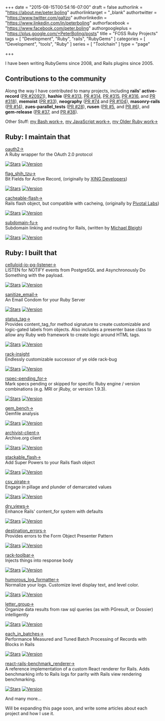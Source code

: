 +++
date = "2015-08-15T00:54:16-07:00"
draft = false
authorlink = "https://about.me/peter.boling"
authorlinktarget = "_blank"
authortwitter = "https://www.twitter.com/galtzo"
authorlinkedin = "https://www.linkedin.com/in/peterboling"
authorfacebook = "https://www.facebook.com/peter.boling"
authorgoogleplus = "https://plus.google.com/+PeterBoling/posts"
title = "FOSS Ruby Projects"
tags = [ "Development", "Ruby", "rails", "RubyGems" ]
categories = [ "Development", "tools", "Ruby" ]
series = [ "Toolchain" ]
type = "page"

+++

I have been writing RubyGems since 2008, and Rails plugins since 2005.

## Contributions to the community <i class="fa fa-level-down"></i>

Along the way I have contributed to many projects, including **rails' active-record** ([PR #20921](https://github.com/rails/rails/pull/20921)), **hashie** ([PR #313](https://github.com/intridea/hashie/pull/313), [PR #314](https://github.com/intridea/hashie/pull/314), [PR #315](https://github.com/intridea/hashie/pull/315), [PR #316](https://github.com/intridea/hashie/pull/316), and [PR #318](https://github.com/intridea/hashie/pull/318)), **memoist** ([PR #33](https://github.com/matthewrudy/memoist/pull/33)), **neography** ([PR #74](https://github.com/maxdemarzi/neography/pull/74) and [PR #104](https://github.com/maxdemarzi/neography/pull/104)), **masonry-rails** ([PR #14](https://github.com/kristianmandrup/masonry-rails/pull/14)), **zues-parallel_tests** ([PR #28](https://github.com/sevos/zeus-parallel_tests/pull/28)), **rusen** ([PR #5](https://github.com/moove-it/rusen/pull/5), and [PR #6](https://github.com/moove-it/rusen/pull/6)), and **gem-release** ([PR #37](https://github.com/svenfuchs/gem-release/pull/37), and [PR #38](https://github.com/svenfuchs/gem-release/pull/38)).

Other Stuff: [my Bash work&rarr;](/bash), [my JavaScript work&rarr;](/javascript), [my Older Ruby work&rarr;](/ruby-old)

## Ruby: I maintain that <i class="fa fa-level-down"></i>

<div class="project">
  <a href="/tags/oauth2">
    <div class="name"><i class="fa fa-flag-checkered"></i> oauth2&rarr;</div>
  </a>
  <div class="description">A Ruby wrapper for the OAuth 2.0 protocol</div>
</div>

[![Stars](https://img.shields.io/github/stars/oauth-xx/oauth2.svg?style=social)](https://github.com/oauth-xx/oauth2/stargazers)
[![Version](https://img.shields.io/gem/v/oauth2.svg)](https://rubygems.org/gems/oauth2)

<div class="project">
  <a href="/tags/flag_shih_tzu">
    <div class="name"><i class="fa fa-flag-checkered"></i> flag_shih_tzu&rarr;</div>
  </a>
  <div class="description">Bit Fields for Active Record, (originally by <a href=""https://github.com/xing">XING Developers</a>)</div>
</div>

[![Stars](https://img.shields.io/github/stars/pboling/flag_shih_tzu.svg?style=social)](https://github.com/pboling/flag_shih_tzu/stargazers)
[![Version](https://img.shields.io/gem/v/flag_shih_tzu.svg)](https://rubygems.org/gems/flag_shih_tzu)

<div class="project">
  <a href="/tags/cacheable-flash">
    <div class="name"><i class="fa fa-flash"></i> cacheable-flash&rarr;</div>
  </a>
  <div class="description">Rails flash object, but compatible with cacheing, (originally by <a href="https://github.com/pivotal">Pivotal Labs</a>)</div>
</div>

[![Stars](https://img.shields.io/github/stars/pboling/cacheable-flash.svg?style=social)](https://github.com/pboling/cacheable-flash/stargazers)
[![Version](https://img.shields.io/gem/v/cacheable_flash.svg)](https://rubygems.org/gems/cacheable_flash)

<div class="project">
  <a href="/tags/subdomain-fu">
    <div class="name"><i class="fa fa-eye-slash"></i> subdomain-fu&rarr;</div>
  </a>
  <div class="description">Subdomain linking and routing for Rails, (written by <a href="https://github.com/mbleigh">Michael Bleigh</a>)</div>
</div>

[![Stars](https://img.shields.io/github/stars/mbleigh/subdomain-fu.svg?style=social)](https://github.com/mbleigh/subdomain-fu/stargazers)
[![Version](https://img.shields.io/gem/v/cacheable_flash.svg)](https://rubygems.org/gems/cacheable_flash)

## Ruby: I built that <i class="fa fa-level-down"></i>

<div class="project">
  <a href="/tags/celluloid-io-pg-listener">
    <div class="name"><i class="fa fa-headphones"></i> celluloid-io-pg-listener&rarr;</div>
  </a>
  <div class="description">LISTEN for NOTIFY events from PostgreSQL and Asynchronously Do Something with the payload.</div>
</div>

[![Stars](https://img.shields.io/github/stars/pboling/celluloid-io-pg-listener.svg?style=social)](https://github.com/pboling/celluloid-io-pg-listener/stargazers)
[![Version](https://img.shields.io/gem/v/celluloid-io-pg-listener.svg)](https://rubygems.org/gems/celluloid-io-pg-listener)

<div class="project">
  <a href="/tags/sanitize_email">
    <div class="name"><i class="fa fa-send-o"></i> sanitize_email&rarr;</div>
  </a>
  <div class="description">An Email Condom for your Ruby Server</div>
</div>

[![Stars](https://img.shields.io/github/stars/pboling/sanitize_email.svg?style=social)](https://github.com/pboling/sanitize_email/stargazers)
[![Version](https://img.shields.io/gem/v/sanitize_email.svg)](https://rubygems.org/gems/sanitize_email)

<div class="project">
  <a href="/tags/status_tag">
    <div class="name"><i class="fa fa-tags"></i> status_tag&rarr;</div>
  </a>
  <div class="description">Provides content_tag_for method signature to create customizable and logic-gated labels from objects. Also includes a presenter base class to allow any Ruby web framework to create logic around HTML tags.</div>
</div>

[![Stars](https://img.shields.io/github/stars/pboling/status_tag.svg?style=social)](https://github.com/pboling/status_tag/stargazers)
[![Version](https://img.shields.io/gem/v/status_tag.svg)](https://rubygems.org/gems/status_tag)

<div class="project">
  <a href="/tags/rack-insight">
    <div class="name"><i class="fa fa-dashboard"></i> rack-insight</div>
  </a>
  <div class="description">Endlessly customizable successor of ye olde rack-bug</div>
</div>

[![Stars](https://img.shields.io/github/stars/pboling/rack-insight.svg?style=social)](https://github.com/pboling/rack-insight/stargazers)
[![Version](https://img.shields.io/gem/v/rack-insight.svg)](https://rubygems.org/gems/rack-insight)

<div class="project">
  <a href="/tags/rspec-pending_for">
    <div class="name"><i class="fa fa-toggle-off"></i> rspec-pending_for&rarr;</div>
  </a>
  <div class="description">Mark specs pending or skipped for specific Ruby engine / version combinations (e.g. MRI or jRuby, or version 1.9.3).</div>
</div>

[![Stars](https://img.shields.io/github/stars/pboling/rspec-pending_for.svg?style=social)](https://github.com/pboling/rspec-pending_for/stargazers)
[![Version](https://img.shields.io/gem/v/rspec-pending_for.svg)](https://rubygems.org/gems/rspec-pending_for)

<div class="project">
  <a href="/tags/gem_bench">
    <div class="name"><i class="fa fa-ambulance"></i> gem_bench&rarr;</div>
  </a>
  <div class="description">Gemfile analysis</div>
</div>

[![Stars](https://img.shields.io/github/stars/pboling/gem_bench.svg?style=social)](https://github.com/pboling/gem_bench/stargazers)
[![Version](https://img.shields.io/gem/v/gem_bench.svg)](https://rubygems.org/gems/gem_bench)

<div class="project">
  <a href="/tags/archivist-client">
    <div class="name"><i class="fa fa-book"></i> archivist-client&rarr;</div>
  </a>
  <div class="description">Archive.org client</div>
</div>

[![Stars](https://img.shields.io/github/stars/wordtreefoundation/archivist-client.svg?style=social)](https://github.com/wordtreefoundation/archivist-client/stargazers)
[![Version](https://img.shields.io/gem/v/archivist-client.svg)](https://rubygems.org/gems/archivist-client)

<div class="project">
  <a href="/tags/stackable_flash">
    <div class="name"><i class="fa fa-cubes"></i> stackable_flash&rarr;</div>
  </a>
  <div class="description">Add Super Powers to your Rails flash object</div>
</div>

[![Stars](https://img.shields.io/github/stars/pboling/stackable_flash.svg?style=social)](https://github.com/pboling/stackable_flash/stargazers)
[![Version](https://img.shields.io/gem/v/stackable_flash.svg)](https://rubygems.org/gems/stackable_flash)

<div class="project">
  <a href="/tags/csv_pirate">
    <div class="name"><i class="fa fa-anchor"></i> csv_pirate&rarr;</div>
  </a>
  <div class="description">Engage in pillage and plunder of demarcated values</div>
</div>

[![Stars](https://img.shields.io/github/stars/pboling/csv_pirate.svg?style=social)](https://github.com/pboling/csv_pirate/stargazers)
[![Version](https://img.shields.io/gem/v/csv_pirate.svg)](https://rubygems.org/gems/csv_pirate)

<div class="project">
  <a href="/tags/dry_views">
    <div class="name"><i class="fa fa-strikethrough"></i> dry_views&rarr;</div>
  </a>
  <div class="description">Enhance Rails' content_for system with defaults</div>
</div>

[![Stars](https://img.shields.io/github/stars/pboling/dry_views.svg?style=social)](https://github.com/pboling/dry_views/stargazers)
[![Version](https://img.shields.io/gem/v/dry_views.svg)](https://rubygems.org/gems/dry_views)

<div class="project">
  <a href="/tags/destination_errors">
    <div class="name"><i class="fa fa-chain-broken"></i> destination_errors&rarr;</div>
  </a>
  <div class="description">Provides errors to the Form Object Presenter Pattern</div>
</div>

[![Stars](https://img.shields.io/github/stars/trumaker/destination_errors.svg?style=social)](https://github.com/trumaker/destination_errors/stargazers)
[![Version](https://img.shields.io/gem/v/destination_errors.svg)](https://rubygems.org/gems/destination_errors)

<div class="project">
  <a href="/tags/rack-toolbar">
    <div class="name"><i class="fa fa-pencil"></i> rack-toolbar&rarr;</div>
  </a>
  <div class="description">Injects things into response body</div>
</div>

[![Stars](https://img.shields.io/github/stars/pboling/rack-toolbar.svg?style=social)](https://github.com/pboling/rack-toolbar/stargazers)
[![Version](https://img.shields.io/gem/v/rack-toolbar.svg)](https://rubygems.org/gems/rack-toolbar)

<div class="project">
  <a href="/tags/humorous_log_formatter">
    <div class="name"><i class="fa fa-folder-open-o"></i> humorous_log_formatter&rarr;</div>
  </a>
  <div class="description">Normalize your logs.  Customize level display text, and level color.</div>
</div>

[![Stars](https://img.shields.io/github/stars/pboling/humorous_log_formatter.svg?style=social)](https://github.com/pboling/humorous_log_formatter/stargazers)
[![Version](https://img.shields.io/gem/v/humorous_log_formatter.svg)](https://rubygems.org/gems/humorous_log_formatter)

<div class="project">
  <a href="/tags/letter_group">
    <div class="name"><i class="fa fa-sort-alpha-asc"></i> letter_group&rarr;</div>
  </a>
  <div class="description">Organize data results from raw sql queries (as with PGresult, or Dossier) intelligently</div>
</div>

[![Stars](https://img.shields.io/github/stars/pboling/letter_group.svg?style=social)](https://github.com/pboling/letter_group/stargazers)
[![Version](https://img.shields.io/gem/v/letter_group.svg)](https://rubygems.org/gems/letter_group)

<div class="project">
  <a href="/tags/each_in_batches">
    <div class="name"><i class="fa fa-tasks"></i> each_in_batches&rarr;</div>
  </a>
  <div class="description">Performance Measured and Tuned Batch Processing of Records with Blocks in Rails</div>
</div>

[![Stars](https://img.shields.io/github/stars/pboling/each_in_batches.svg?style=social)](https://github.com/pboling/each_in_batches/stargazers)
[![Version](https://img.shields.io/gem/v/each_in_batches.svg)](https://rubygems.org/gems/each_in_batches)

<div class="project">
  <a href="/tags/react-rails-benchmark_renderer">
    <div class="name"><i class="fa fa-clock-o"></i> react-rails-benchmark_renderer&rarr;</div>
  </a>
  <div class="description">A reference implementation of a custom React renderer for Rails.  Adds benchmarking info to Rails logs for parity with Rails view rendering benchmarking.</div>
</div>

[![Stars](https://img.shields.io/github/stars/pboling/react-rails-benchmark_renderer.svg?style=social)](https://github.com/pboling/react-rails-benchmark_renderer/stargazers)
[![Version](https://img.shields.io/gem/v/react-rails-benchmark_renderer.svg)](https://rubygems.org/gems/react-rails-benchmark_renderer)

And many more...

Will be expanding this page soon, and write some articles about each project and how I use it.
